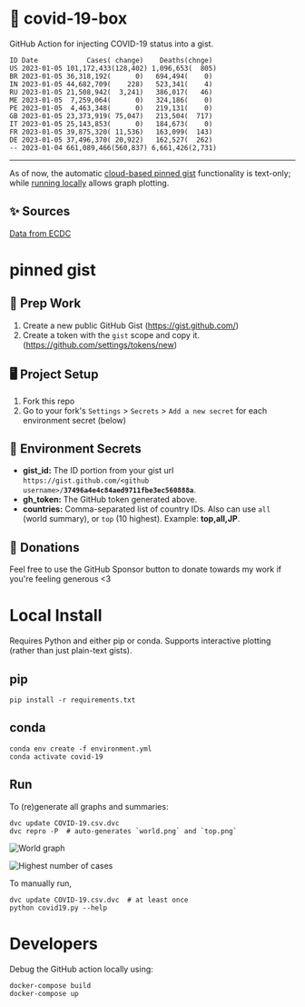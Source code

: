 # 🏥 covid-19-box

GitHub Action for injecting COVID-19 status into a gist.

```
ID Date            Cases( change)    Deaths(chnge)
US 2023-01-05 101,172,433(128,402) 1,096,653(  805)
BR 2023-01-05 36,318,192(      0)   694,494(    0)
IN 2023-01-05 44,682,709(    228)   523,341(    4)
RU 2023-01-05 21,508,942(  3,241)   386,017(   46)
ME 2023-01-05  7,259,064(      0)   324,186(    0)
PE 2023-01-05  4,463,348(      0)   219,131(    0)
GB 2023-01-05 23,373,919( 75,047)   213,504(  717)
IT 2023-01-05 25,143,853(      0)   184,673(    0)
FR 2023-01-05 39,875,320( 11,536)   163,099(  143)
DE 2023-01-05 37,496,370( 20,922)   162,527(  262)
-- 2023-01-04 661,089,466(560,837) 6,661,426(2,731)
```

---

As of now, the automatic [cloud-based pinned gist](#pinned-gist) functionality is text-only;
while [running locally](#local-install) allows graph plotting.

## ✨ Sources

[Data from ECDC](https://www.ecdc.europa.eu/en/publications-data/download-todays-data-geographic-distribution-covid-19-cases-worldwide)

# pinned gist

## 🎒 Prep Work
1. Create a new public GitHub Gist (https://gist.github.com/)
1. Create a token with the `gist` scope and copy it. (https://github.com/settings/tokens/new)

## 🖥 Project Setup
1. Fork this repo
1. Go to your fork's `Settings` > `Secrets` > `Add a new secret` for each environment secret (below)

## 🤫 Environment Secrets
- **gist_id:** The ID portion from your gist url `https://gist.github.com/<github username>/`**`37496a4e4c84aed9711fbe3ec560888a`**.
- **gh_token:** The GitHub token generated above.
- **countries:** Comma-separated list of country IDs. Also can use `all` (world summary), or `top` (10 highest). Example: **top,all,JP**.

## 💸 Donations

Feel free to use the GitHub Sponsor button to donate towards my work if you're feeling generous <3

# Local Install

Requires Python and either pip or conda. Supports interactive plotting (rather than just plain-text gists).

## pip

```
pip install -r requirements.txt
```

## conda

```
conda env create -f environment.yml
conda activate covid-19
```

## Run

To (re)generate all graphs and summaries:

```
dvc update COVID-19.csv.dvc
dvc repro -P  # auto-generates `world.png` and `top.png`
```

![World graph](world.png)

![Highest number of cases](top.png)

To manually run,

```
dvc update COVID-19.csv.dvc  # at least once
python covid19.py --help
```

# Developers

Debug the GitHub action locally using:

```
docker-compose build
docker-compose up
```
